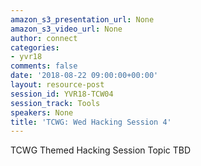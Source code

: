 ```yaml
---
amazon_s3_presentation_url: None
amazon_s3_video_url: None
author: connect
categories:
- yvr18
comments: false
date: '2018-08-22 09:00:00+00:00'
layout: resource-post
session_id: YVR18-TCW04
session_track: Tools
speakers: None
title: 'TCWG: Wed Hacking Session 4'
---
```


TCWG Themed Hacking Session Topic TBD